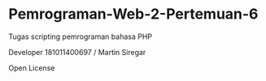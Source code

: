 # Pemrograman-Web-2-Pertemuan-6

Tugas scripting pemrograman bahasa PHP

Developer 181011400697 / Martin Siregar

Open License
